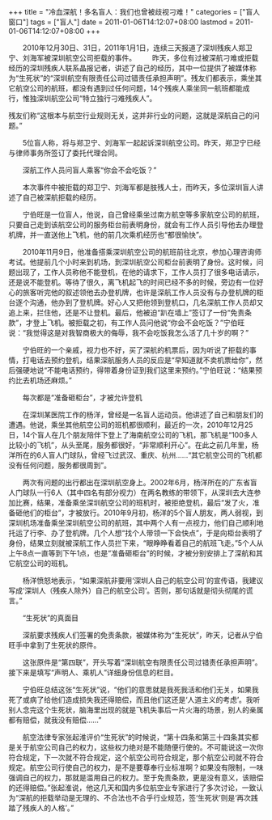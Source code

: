 +++
title = "冷血深航！多名盲人：我们也曾被歧视刁难！"
categories = ["盲人窗口"]
tags = ["盲人"]
date = 2011-01-06T14:12:07+08:00
lastmod = 2011-01-06T14:12:07+08:00
+++



　　2010年12月30日、31日，2011年1月1日，连续三天报道了深圳残疾人郑卫宁、刘海军被深圳航空公司拒载的事件。
　　昨天，多位有过被深航刁难或拒载经历的深圳残疾人联系晶报记者，讲述了自己的经历，其中一位提供了被媒体称为“生死状”的“深圳航空有限责任公司过错责任承担声明”。残友们都表示，乘坐其它航空公司的航班，都没有遇到过任何问题，14个残疾人乘坐同一航班都能成行，惟独深圳航空公司“特立独行刁难残疾人”。

 
残友们称“这根本与航空行业规则无关，这并非行业的问题，这就是深航自己的问题。”

　　5位盲人称，将与郑卫宁、刘海军一起起诉深圳航空公司。昨天，郑卫宁已经与律师事务所签订了委托代理合同。

　　深航工作人员问盲人乘客“你会不会吃饭？”

　　本次事件中被拒载的郑卫宁、刘海军都是肢残人士，而昨天，多位深圳盲人讲述了自己被深航拒载的经历。

　　宁伯旺是一位盲人，他说，自己曾经乘坐过南方航空等多家航空公司的航班，只要自己走到该航空公司的服务柜台前表明身份，就会有工作人员引导他去办理登机牌，并一直送他上飞机，他的前几次乘机经历也“都很愉快”。

　　2010年11月9日，他准备搭乘深圳航空公司的航班前往北京，参加心理咨询师考试。他提前几个小时来到机场，到深圳航空公司柜台前表明了身份。这时候，问题出现了，工作人员称他不能登机，在他的请求下，工作人员打了很多电话请示，还是说不能登机。等待了很久，离飞机起飞的时间已经不多的时候，旁边有一位好心的旅客听完他的叙述领他去办登机牌，也许是深航工作人员没有与办登机牌的柜台逐个沟通，他办到了登机牌。好心人又把他领到登机口，几名深航工作人员却又追上来，拦住他，还是不让登机。最后，他被迫“趴在墙上”签订了一份“免责条款”，才登上飞机。被拒载之初，有工作人员问他说“你会不会吃饭？”宁伯旺说：“我觉得这是对我智商极大的侮辱，我不会吃饭我怎么活了几十岁的啊？”

　　宁伯旺的一个亲戚，视力也不好，买了深航的机票后，因为听说了拒载的事情，打电话去预约登机，结果深航服务人员的反应是“早知道就不卖机票给你”，然后强硬地说“不能电话预约，得带着身份证到我们这里来预约。”宁伯旺说：“结果预约比去机场还麻烦。”

　　每次都是“准备砸柜台”，才被允许登机

　　在深圳某医院工作的杨洋，曾经是一名盲人运动员。他讲述了自己和朋友们的遭遇。他说，乘坐其他航空公司的班机都很顺利，最近的一次，2010年12月25日，14个盲人在几个朋友陪伴下登上了海南航空公司的飞机，那飞机是“100多人比较小的飞机”，从头至尾，服务都很好，“非常顺利开心”。在此之前几年里，杨洋所在的6人盲人门球队，曾经飞过武汉、重庆、杭州……“其它航空公司的飞机都没有任何问题，服务都很周到”。

　　两次有问题的出行都出在深圳航空身上。2002年6月，杨洋所在的广东省盲人门球队一行6人（其中四名有部分视力）在两名教练的带领下，从深圳去大连参加比赛，结果，准备乘坐深圳航空公司的班机时，被拒绝登机，最后“发了火，准备砸他们的柜台”，才被放行。2010年9月初，杨洋的5个盲人朋友，两人弱视，到深圳机场准备乘坐深圳航空公司的航班，其中两个人有一点视力，他们自己顺利地托运了行李、办了登机牌。几个人想“找个人带领一下会快点”，于是向柜台表明了身份，结果立刻就被深航工作人员拦下来，“眼睁睁看着自己的航班飞走。”5个人从上午8点一直等到下午1点，也是“准备砸柜台”的时候，才被分别安排上了深航和其它航空公司的班机。

　　杨洋愤怒地表示，“如果深航非要用‘深圳人自己的航空公司’的宣传语，我建议写成‘深圳人（残疾人除外）自己的航空公司’。否则，那句话就是彻头彻尾的谎言。”

　　“生死状”的真面目

　　深航要求残疾人们签署的免责条款，被媒体称为“生死状”，昨天，记者从宁伯旺手中拿到了生死状的原件。

　　这张原件是“第四联”，开头写着“深圳航空有限责任公司过错责任承担声明”。接下来是填写“声明人、乘机人”详细身份信息的栏目。

　　宁伯旺总结这张“生死状”说，“他们的意思就是我死我活和他们无关，如果我死了或病了给他们造成损失我还得赔偿，而且他们这还是‘人道主义的考虑’。我听别人念完这个生死状，脑海里出现的就是飞机失事后一片火海的场景，别人的亲属都有赔偿，就我没有赔偿……”

　　航空法律专家张起淮评价“生死状”的时候说，“第十四条和第三十四条其实都是关于航空公司自己的权力，这些权力绝对是不能随便行使的。不可能说这一次你符合规定，下一次就不符合规定，这个航空公司符合规定，那个航空公司就不符合规定。航空公司行使自己的权力，是不是要尊奉行业标准啊？如果没有限制，一味强调自己的权力，那就是滥用自己的权力。至于免责条款，更是没有意义，该赔偿的还得赔偿。”张起淮说，他这几天和国内多位航空业专家进行了多次讨论，一致认为“深航的拒载举动是无理的、不合法也不合乎行业规范，签‘生死状’则是‘再次践踏了残疾人的人格’。”